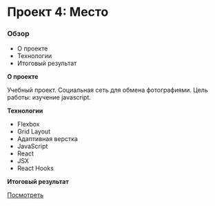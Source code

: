 # Проект 4: Место

### Обзор
* О проекте
* Технологии
* Итоговый результат

**О проекте**

Учебный проект. Социальная сеть для обмена фотографиями.
Цель работы: изучение javascript.


**Технологии**

* Flexbox
* Grid Layout
* Адаптивная верстка
* JavaScript
* React
* JSX
* React Hooks


**Итоговый результат**

[Посмотреть](https://shevviakov.github.io/mesto-react/index.html)
